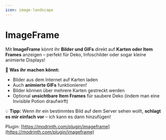 ```yaml
---
icon: image-landscape
---
```


# ImageFrame

Mit **ImageFrame** könnt ihr **Bilder und GIFs** direkt auf **Karten oder Item Frames** anzeigen – perfekt für Deko, Infoschilder oder sogar kleine animierte Displays!

🔹 **Was ihr machen könnt:**

* Bilder aus dem Internet auf Karten laden
* Auch **animierte GIFs** funktionieren!
* Bilder können über mehrere Karten gestreckt werden
* Optional **unsichtbare Item Frames** für saubere Deko (indem man eine Invisible Potion draufwirft)

💡 **Tipp:** Wenn ihr ein bestimmtes Bild auf dem Server sehen wollt, **schlagt es mir einfach vor** – ich kann es dann hinzufügen!



Plugin: [https://modrinth.com/plugin/imageframe](https://modrinth.com/plugin/imageframe)
